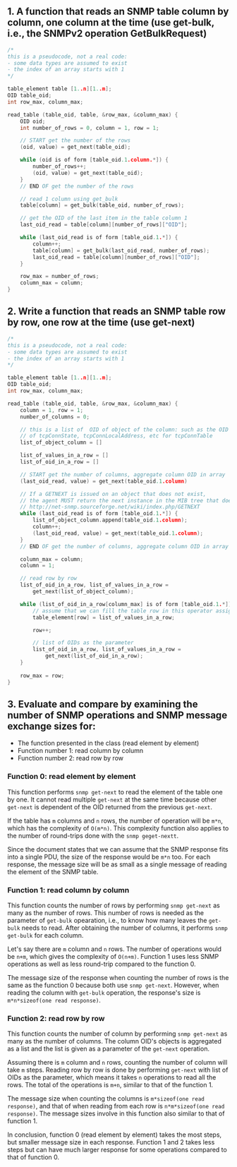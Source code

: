 ## 1. A function that reads an SNMP table column by column, **one column at the time** (use get-bulk, i.e., the SNMPv2 operation GetBulkRequest)

```C
/*
this is a pseudocode, not a real code:
- some data types are assumed to exist
- the index of an array starts with 1
*/

table_element table [1..n][1..m];
OID table_oid;
int row_max, column_max;

read_table (table_oid, table, &row_max, &column_max) {
    OID oid;
    int number_of_rows = 0, column = 1, row = 1;

    // START get the number of the rows
    (oid, value) = get_next(table_oid);

    while (oid is of form [table_oid.1.column.*]) {
        number_of_rows++;
        (oid, value) = get_next(table_oid);
    }
    // END OF get the number of the rows

    // read 1 column using get_bulk
    table[column] = get_bulk(table_oid, number_of_rows);

    // get the OID of the last item in the table column 1
    last_oid_read = table[column][number_of_rows]["OID"];

    while (last_oid_read is of form [table_oid.1.*]) {
        column++;
        table[column] = get_bulk(last_oid_read, number_of_rows);
        last_oid_read = table[column][number_of_rows]["OID"];
    }

    row_max = number_of_rows;
    column_max = column;
}
```

## 2. Write a function that reads an SNMP table row by row, **one row at the time** (use get-next)

```C
/*
this is a pseudocode, not a real code:
- some data types are assumed to exist
- the index of an array starts with 1
*/

table_element table [1..n][1..m];
OID table_oid;
int row_max, column_max;

read_table (table_oid, table, &row_max, &column_max) {   
    column = 1, row = 1;
    number_of_columns = 0;

    // this is a list of  OID of object of the column: such as the OID 
    // of tcpConnState, tcpConnLocalAddress, etc for tcpConnTable
    list_of_object_column = []

    list_of_values_in_a_row = []
    list_of_oid_in_a_row = []

    // START get the number of columns, aggregate column OID in array
    (last_oid_read, value) = get_next(table_oid.1.column)

    // If a GETNEXT is issued on an object that does not exist, 
    // the agent MUST return the next instance in the MIB tree that does exist
    // http://net-snmp.sourceforge.net/wiki/index.php/GETNEXT
    while (last_oid_read is of form [table_oid.1.*]) {
        list_of_object_column.append(table_oid.1.column);
        column++;
        (last_oid_read, value) = get_next(table_oid.1.column);
    }
    // END OF get the number of columns, aggregate column OID in array

    column_max = column;
    column = 1;

    // read row by row
    list_of_oid_in_a_row, list_of_values_in_a_row = 
        get_next(list_of_object_column);

    while (list_of_oid_in_a_row[column_max] is of form [table_oid.1.*]) {
        // assume that we can fill the table row in this operator assignment
        table_element[row] = list_of_values_in_a_row;

        row++;

        // list of OIDs as the parameter
        list_of_oid_in_a_row, list_of_values_in_a_row = 
            get_next(list_of_oid_in_a_row);
    }
    
    row_max = row;
}
```

## 3. Evaluate and compare by examining the number of SNMP operations and SNMP message exchange sizes for:
- The function presented in the class (read element by element)
- Function number 1: read column by column
- Function number 2: read row by row 

### Function 0: read element by element

This function performs `snmp get-next` to read the element of the table one by one. It cannot read multiple `get-next` at the same time because other `get-next` is dependent of the OID returned from the previous `get-next`.

If the table has `m` columns and `n` rows, the number of operation will be `m*n`, which has the complexity of `O(m*n)`. This complexity function also applies to the number of round-trips done with the `snmp geget-nextt`.

Since the document states that we can assume that the SNMP response fits into a single PDU, the size of the response would be `m*n` too. For each response, the message size will be as small as a single message of reading the element of the SNMP table.

### Function 1: read column by column

This function counts the number of rows by performing `snmp get-next` as many as the number of rows. This number of rows is needed as the parameter of `get-bulk` opearation, i.e., to know how many leaves the `get-bulk` needs to read. After obtaining the number of columns, it performs `snmp get-bulk` for each column.

Let's say there are `m` column and `n` rows. The number of operations would be `n+m`, which gives the complexity of `O(n+m)`. Function 1 uses less SNMP operations as well as less round-trip compared to the function 0.

The message size of the response when counting the number of rows is the same as the function 0 because both use `snmp get-next`. However, when reading the column with `get-bulk` operation, the response's size is `m*n*sizeof(one read response)`.

### Function 2: read row by row

This function counts the number of column by performing `snmp get-next` as many as the number of columns. The column OID's objects is aggregated as a list and the list is given as a parameter of the `get-next` operation.

Assuming there is `m` column and `n` rows, counting the number of column will take `m` steps. Reading row by row is done by performing `get-next` with list of OIDs as the parameter, which means it takes `n` operations to read all the rows. The total of the operations is `m+n`, similar to that of the function 1.

The message size when counting the columns is `m*sizeof(one read response)`, and that of when reading from each row is `n*m*sizeof(one read response)`. The message sizes involve in this function also similar to that of function 1.

In conclusion, function 0 (read element by element) takes the most steps, but smaller message size in each response. Function 1 and 2 takes less steps but can have much larger response for some operations compared to that of function 0.
